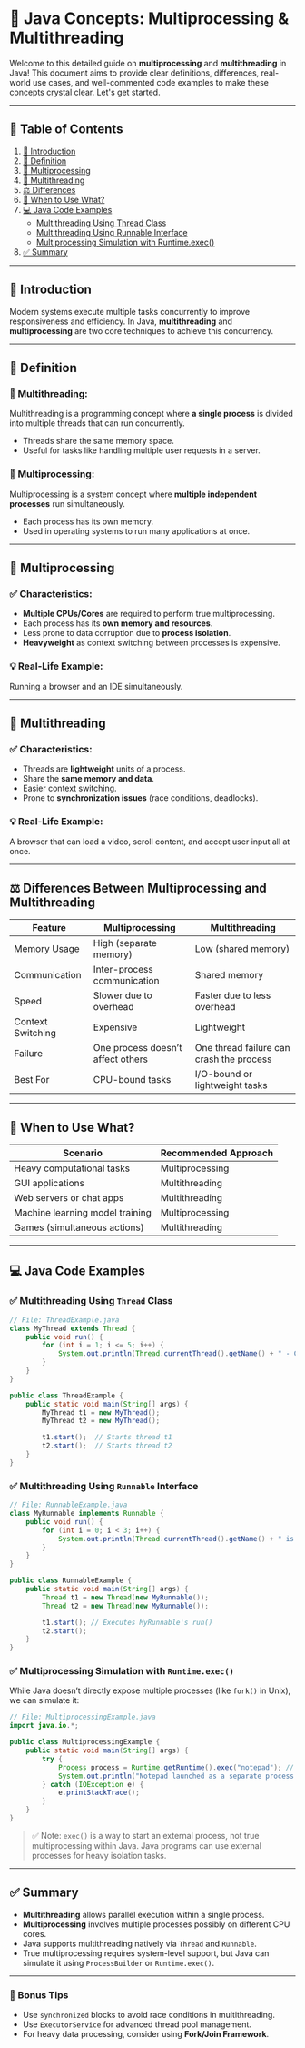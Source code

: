# 🧠 Java Concepts: Multiprocessing & Multithreading

Welcome to this detailed guide on **multiprocessing** and **multithreading** in Java! This document aims to provide clear definitions, differences, real-world use cases, and well-commented code examples to make these concepts crystal clear. Let's get started.

---

## 📘 Table of Contents

1. [📖 Introduction](#-introduction)
2. [🧾 Definition](#-definition)
3. [🔁 Multiprocessing](#-multiprocessing)
4. [🔄 Multithreading](#-multithreading)
5. [⚖️ Differences](#️-differences-between-multiprocessing-and-multithreading)
6. [🚀 When to Use What?](#-when-to-use-what)
7. [💻 Java Code Examples](#-java-code-examples)
    - [Multithreading Using Thread Class](#multithreading-using-thread-class)
    - [Multithreading Using Runnable Interface](#multithreading-using-runnable-interface)
    - [Multiprocessing Simulation with Runtime.exec()](#multiprocessing-simulation-with-runtimeexec)
8. [✅ Summary](#-summary)

---

## 📖 Introduction

Modern systems execute multiple tasks concurrently to improve responsiveness and efficiency. In Java, **multithreading** and **multiprocessing** are two core techniques to achieve this concurrency.

---

## 🧾 Definition

### 🧵 Multithreading:
Multithreading is a programming concept where **a single process** is divided into multiple threads that can run concurrently.

- Threads share the same memory space.
- Useful for tasks like handling multiple user requests in a server.

### 🧠 Multiprocessing:
Multiprocessing is a system concept where **multiple independent processes** run simultaneously.

- Each process has its own memory.
- Used in operating systems to run many applications at once.

---

## 🔁 Multiprocessing

### ✅ Characteristics:

- **Multiple CPUs/Cores** are required to perform true multiprocessing.
- Each process has its **own memory and resources**.
- Less prone to data corruption due to **process isolation**.
- **Heavyweight** as context switching between processes is expensive.

### 💡 Real-Life Example:
Running a browser and an IDE simultaneously.

---

## 🔄 Multithreading

### ✅ Characteristics:

- Threads are **lightweight** units of a process.
- Share the **same memory and data**.
- Easier context switching.
- Prone to **synchronization issues** (race conditions, deadlocks).

### 💡 Real-Life Example:
A browser that can load a video, scroll content, and accept user input all at once.

---

## ⚖️ Differences Between Multiprocessing and Multithreading

| Feature               | Multiprocessing                | Multithreading                   |
|-----------------------|--------------------------------|----------------------------------|
| Memory Usage          | High (separate memory)         | Low (shared memory)              |
| Communication         | Inter-process communication    | Shared memory                    |
| Speed                 | Slower due to overhead         | Faster due to less overhead      |
| Context Switching     | Expensive                      | Lightweight                      |
| Failure               | One process doesn’t affect others | One thread failure can crash the process |
| Best For              | CPU-bound tasks                | I/O-bound or lightweight tasks   |

---

## 🚀 When to Use What?

| Scenario | Recommended Approach |
|----------|----------------------|
| Heavy computational tasks | Multiprocessing |
| GUI applications | Multithreading |
| Web servers or chat apps | Multithreading |
| Machine learning model training | Multiprocessing |
| Games (simultaneous actions) | Multithreading |

---

## 💻 Java Code Examples

### ✅ Multithreading Using `Thread` Class

```java
// File: ThreadExample.java
class MyThread extends Thread {
    public void run() {
        for (int i = 1; i <= 5; i++) {
            System.out.println(Thread.currentThread().getName() + " - Count: " + i);
        }
    }
}

public class ThreadExample {
    public static void main(String[] args) {
        MyThread t1 = new MyThread();
        MyThread t2 = new MyThread();

        t1.start();  // Starts thread t1
        t2.start();  // Starts thread t2
    }
}
```

### ✅ Multithreading Using `Runnable` Interface

```java
// File: RunnableExample.java
class MyRunnable implements Runnable {
    public void run() {
        for (int i = 0; i < 3; i++) {
            System.out.println(Thread.currentThread().getName() + " is running iteration " + i);
        }
    }
}

public class RunnableExample {
    public static void main(String[] args) {
        Thread t1 = new Thread(new MyRunnable());
        Thread t2 = new Thread(new MyRunnable());

        t1.start(); // Executes MyRunnable's run()
        t2.start();
    }
}
```

### ✅ Multiprocessing Simulation with `Runtime.exec()`

While Java doesn’t directly expose multiple processes (like `fork()` in Unix), we can simulate it:

```java
// File: MultiprocessingExample.java
import java.io.*;

public class MultiprocessingExample {
    public static void main(String[] args) {
        try {
            Process process = Runtime.getRuntime().exec("notepad"); // Launches Notepad
            System.out.println("Notepad launched as a separate process.");
        } catch (IOException e) {
            e.printStackTrace();
        }
    }
}
```

> ✅ Note: `exec()` is a way to start an external process, not true multiprocessing within Java. Java programs can use external processes for heavy isolation tasks.

---

## ✅ Summary

- **Multithreading** allows parallel execution within a single process.
- **Multiprocessing** involves multiple processes possibly on different CPU cores.
- Java supports multithreading natively via `Thread` and `Runnable`.
- True multiprocessing requires system-level support, but Java can simulate it using `ProcessBuilder` or `Runtime.exec()`.

---

### 📎 Bonus Tips

- Use `synchronized` blocks to avoid race conditions in multithreading.
- Use `ExecutorService` for advanced thread pool management.
- For heavy data processing, consider using **Fork/Join Framework**.

